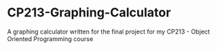 # CP213-Graphing-Calculator
A graphing calculator written for the final project for my CP213 - Object Oriented Programming course

